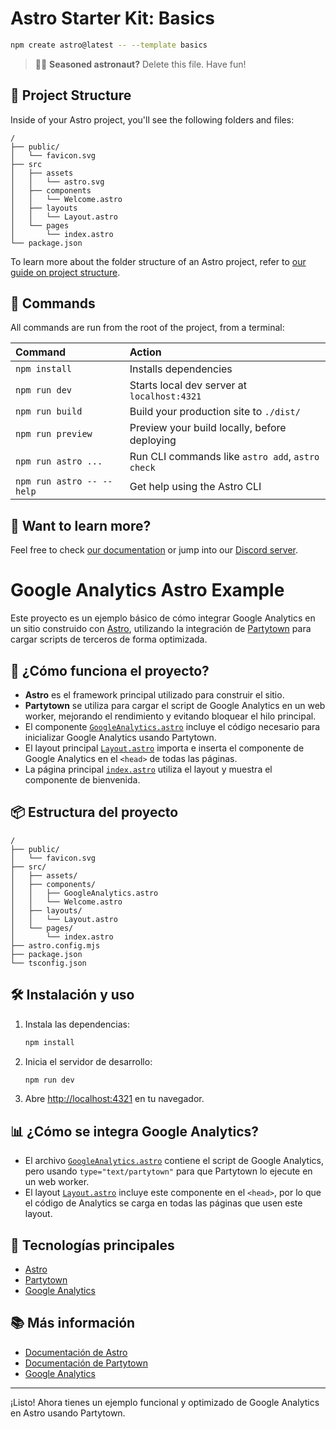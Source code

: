# Astro Starter Kit: Basics

```sh
npm create astro@latest -- --template basics
```

> 🧑‍🚀 **Seasoned astronaut?** Delete this file. Have fun!

## 🚀 Project Structure

Inside of your Astro project, you'll see the following folders and files:

```text
/
├── public/
│   └── favicon.svg
├── src
│   ├── assets
│   │   └── astro.svg
│   ├── components
│   │   └── Welcome.astro
│   ├── layouts
│   │   └── Layout.astro
│   └── pages
│       └── index.astro
└── package.json
```

To learn more about the folder structure of an Astro project, refer to [our guide on project structure](https://docs.astro.build/en/basics/project-structure/).

## 🧞 Commands

All commands are run from the root of the project, from a terminal:

| Command                   | Action                                           |
| :------------------------ | :----------------------------------------------- |
| `npm install`             | Installs dependencies                            |
| `npm run dev`             | Starts local dev server at `localhost:4321`      |
| `npm run build`           | Build your production site to `./dist/`          |
| `npm run preview`         | Preview your build locally, before deploying     |
| `npm run astro ...`       | Run CLI commands like `astro add`, `astro check` |
| `npm run astro -- --help` | Get help using the Astro CLI                     |

## 👀 Want to learn more?

Feel free to check [our documentation](https://docs.astro.build) or jump into our [Discord server](https://astro.build/chat).

# Google Analytics Astro Example

Este proyecto es un ejemplo básico de cómo integrar Google Analytics en un sitio construido con [Astro](https://astro.build), utilizando la integración de [Partytown](https://partytown.builder.io/) para cargar scripts de terceros de forma optimizada.

## 🚀 ¿Cómo funciona el proyecto?

- **Astro** es el framework principal utilizado para construir el sitio.
- **Partytown** se utiliza para cargar el script de Google Analytics en un web worker, mejorando el rendimiento y evitando bloquear el hilo principal.
- El componente [`GoogleAnalytics.astro`](src/components/GoogleAnalytics.astro) incluye el código necesario para inicializar Google Analytics usando Partytown.
- El layout principal [`Layout.astro`](src/layouts/Layout.astro) importa e inserta el componente de Google Analytics en el `<head>` de todas las páginas.
- La página principal [`index.astro`](src/pages/index.astro) utiliza el layout y muestra el componente de bienvenida.

## 📦 Estructura del proyecto

```
/
├── public/
│   └── favicon.svg
├── src/
│   ├── assets/
│   ├── components/
│   │   ├── GoogleAnalytics.astro
│   │   └── Welcome.astro
│   ├── layouts/
│   │   └── Layout.astro
│   └── pages/
│       └── index.astro
├── astro.config.mjs
├── package.json
└── tsconfig.json
```

## 🛠️ Instalación y uso

1. Instala las dependencias:
   ```sh
   npm install
   ```

2. Inicia el servidor de desarrollo:
   ```sh
   npm run dev
   ```

3. Abre [http://localhost:4321](http://localhost:4321) en tu navegador.

## 📊 ¿Cómo se integra Google Analytics?

- El archivo [`GoogleAnalytics.astro`](src/components/GoogleAnalytics.astro) contiene el script de Google Analytics, pero usando `type="text/partytown"` para que Partytown lo ejecute en un web worker.
- El layout [`Layout.astro`](src/layouts/Layout.astro) incluye este componente en el `<head>`, por lo que el código de Analytics se carga en todas las páginas que usen este layout.

## 🧩 Tecnologías principales

- [Astro](https://astro.build/)
- [Partytown](https://partytown.builder.io/)
- [Google Analytics](https://analytics.google.com/)

## 📚 Más información

- [Documentación de Astro](https://docs.astro.build)
- [Documentación de Partytown](https://partytown.builder.io/)
- [Google Analytics](https://developers.google.com/analytics)

---

¡Listo! Ahora tienes un ejemplo funcional y optimizado de Google Analytics en Astro usando Partytown.
